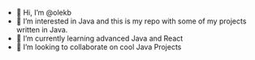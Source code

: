 - 👋 Hi, I’m @olekb
- 👀 I’m interested in Java and this is my repo with some of my projects written in Java.
- 🌱 I’m currently learning advanced Java and React
- 💞️ I’m looking to collaborate on cool Java Projects


<!---
olekb/olekb is a ✨ special ✨ repository because its `README.md` (this file) appears on your GitHub profile.
You can click the Preview link to take a look at your changes.
--->
